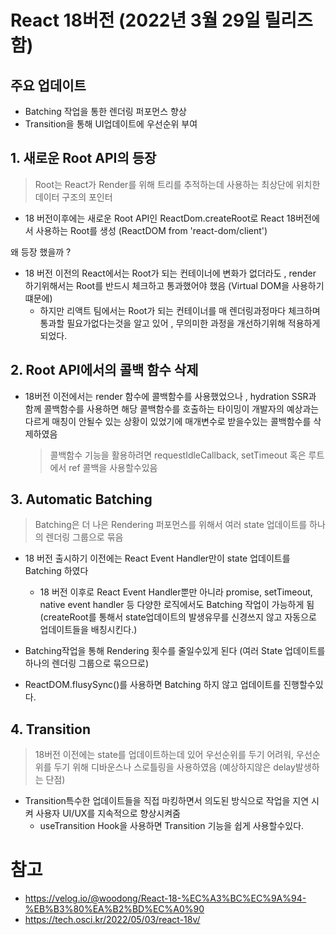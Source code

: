 # React 18버전 (2022년 3월 29일 릴리즈함)

## 주요 업데이트
- Batching 작업을 통한 렌더링 퍼포먼스 향상
- Transition을 통해 UI업데이트에 우선순위 부여



## 1. 새로운 Root API의 등장 
> Root는 React가 Render를 위해 트리를 추적하는데 사용하는 최상단에 위치한 데이터 구조의 포인터 <div id="root"></div>
- 18 버전이후에는 새로운 Root API인 ReactDom.createRoot로 React 18버전에서 사용하는 Root를 생성 (ReactDOM from 'react-dom/client')

왜 등장 했을까 ? 
- 18 버전 이전의 React에서는 Root가 되는 컨테이너에 변화가 없더라도 , render 하기위해서는 Root를 반드시 체크하고 통과했어야 했음 (Virtual DOM을 사용하기 떄문에)
  - 하지만 리액트 팀에서는 Root가 되는 컨테이너를 매 렌더링과정마다 체크하며 통과할 필요가없다는것을 알고 있어 , 무의미한 과정을 개선하기위해 적용하게되었다.

## 2. Root API에서의 콜백 함수 삭제
- 18버전 이전에서는 render 함수에 콜백함수를 사용했었으나 , hydration SSR과 함께 콜백함수를 사용하면 해당 콜백함수를 호출하는 타이밍이 
개발자의 예상과는 다르게 매칭이 안될수 있는 상황이 있었기에 매개변수로 받을수있는 콜백함수를 삭제하였음
  > 콜백함수 기능을 활용하려면  requestIdleCallback, setTimeout 혹은 루트에서 ref 콜백을 사용할수있음


## 3. Automatic Batching
> Batching은 더 나은 Rendering 퍼포먼스를 위해서 여러 state 업데이트를 하나의 렌더링 그룹으로 묶음
- 18 버전 출시하기 이전에는  React Event Handler만이 state 업데이트를 Batching 하였다
  - 18 버전 이후로 React Event Handler뿐만 아니라 promise, setTimeout, native event handler 등 다양한 로직에서도 Batching 작업이 가능하게 됨 (createRoot를 통해서 state업데이트의 발생유무를 신경쓰지 않고 자동으로 업데이트들을 배칭시킨다.)

- Batching작업을 통해 Rendering 횟수를 줄일수있게 된다 (여러 State 업데이트를 하나의 렌더링 그룹으로 묶으므로)
- ReactDOM.flusySync()를 사용하면 Batching 하지 않고 업데이트를 진행할수있다.



## 4. Transition
>18버전 이전에는 state를 업데이트하는데 있어 우선순위를 두기 어려워, 우선순위를 두기 위해 디바운스나 스로틀링을 사용하였음 (예상하지않은 delay발생하는 단점)
- Transition특수한 업데이트들을 직접 마킹하면서 의도된 방식으로 작업을 지연 시켜 사용자 UI/UX를 지속적으로 향상시켜줌
  - useTransition Hook을 사용하면 Transition 기능을 쉽게 사용할수있다.


# 참고 
- https://velog.io/@woodong/React-18-%EC%A3%BC%EC%9A%94-%EB%B3%80%EA%B2%BD%EC%A0%90
- https://tech.osci.kr/2022/05/03/react-18v/